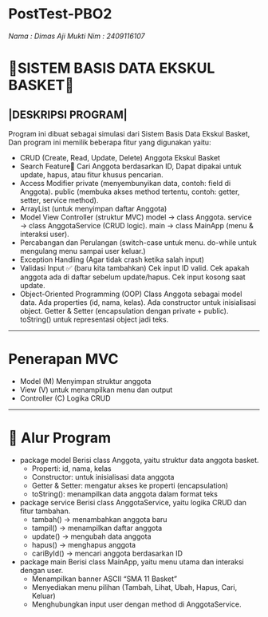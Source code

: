 # PostTest-PBO2

*Nama : Dimas Aji Mukti
Nim : 2409116107*

# 🏀SISTEM BASIS DATA EKSKUL BASKET🏀 #

## |DESKRIPSI PROGRAM| ##
Program ini dibuat sebagai simulasi dari Sistem Basis Data Ekskul Basket,
Dan program ini memilik beberapa fitur yang digunakan yaitu:
- CRUD (Create, Read, Update, Delete) Anggota Ekskul Basket
- Search Feature🧐 Cari Anggota berdasarkan ID, Dapat dipakai untuk update, hapus, atau fitur khusus pencarian.
- Access Modifier private (menyembunyikan data, contoh: field di Anggota).
  public (membuka akses method tertentu, contoh: getter, setter, service method).
- ArrayList (untuk menyimpan daftar Anggota)
- Model View Controller (struktur MVC)
  model → class Anggota.
  service → class AnggotaService (CRUD logic).
  main → class MainApp (menu & interaksi user).
- Percabangan dan Perulangan (switch-case untuk menu. do-while untuk mengulang menu sampai user keluar.)
- Exception Handling (Agar tidak crash ketika salah input)
- Validasi Input ✅ (baru kita tambahkan)
  Cek input ID valid.
  Cek apakah anggota ada di daftar sebelum update/hapus.
  Cek input kosong saat update.
- Object-Oriented Programming (OOP)
  Class Anggota sebagai model data.
  Ada properties (id, nama, kelas).
  Ada constructor untuk inisialisasi object.
  Getter & Setter (encapsulation dengan private + public).
  toString() untuk representasi object jadi teks.
________________________________________________________________________________________________________________________

# Penerapan MVC #
- Model (M) Menyimpan struktur anggota
- View (V) untuk menampilkan menu dan output
- Controller (C) Logika CRUD

________________________________________________________________________________________________________________________

# 📌 Alur Program #
- package model
  Berisi class Anggota, yaitu struktur data anggota basket.
    - Properti: id, nama, kelas
    - Constructor: untuk inisialisasi data anggota
    - Getter & Setter: mengatur akses ke properti (encapsulation)
    - toString(): menampilkan data anggota dalam format teks
- package service
  Berisi class AnggotaService, yaitu logika CRUD dan fitur tambahan.
    - tambah() → menambahkan anggota baru
    - tampil() → menampilkan daftar anggota
    - update() → mengubah data anggota
    - hapus() → menghapus anggota
    - cariById() → mencari anggota berdasarkan ID
- package main
  Berisi class MainApp, yaitu menu utama dan interaksi dengan user.
  - Menampilkan banner ASCII “SMA 11 Basket”
  - Menyediakan menu pilihan (Tambah, Lihat, Ubah, Hapus, Cari, Keluar)
  - Menghubungkan input user dengan method di AnggotaService.

















